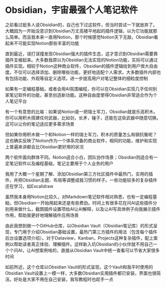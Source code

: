 # Obsidian，宇宙最强个人笔记软件

之前看过挺多人说Obsidian的，自己也下过这软件，但当时尝试一下就放弃了。大概因为一开始没意识到Obsidian万丈高楼平地起的插件逻辑，以为它功能就那么简单。而且我本来一直用Notion，那个时候感觉Notion天下无敌，Obsidian看起来不可能实现Notion那些丰富的功能

直到最近，误打误撞发现Obsidian强大的插件生态，这才意识到Obsidian需要靠插件支棱起来。大多数我原以为Obsidian无法实现的Notion功能，实际可以通过插件实现。相较于Notion这种商业软件，Obsidian的插件逻辑给到用户很大自由度。不仅可以选择添加、删除哪些功能，更好地适配个人需求。大多数插件内部也有包括功能、外观等自定义选项，进一步提高用户对笔记整体的细粒度控制

如果有一定编程基础，或者会用AI氛围编程，你可以在Obsidian实现几乎任何别家笔记软件的功能，甚至创造新功能。这种自由度使得Obsidian非常适合作为个人笔记平台

有一个有意思的比喻：如果说Notion是一把瑞士军刀，Obsidian就是乐高积木。你可以用积木搭建任何武器，比如剑，长矛，锤子，还能在这些武器中随意切换。这可以让你的笔记适应更多需求场景

但如果你用积木做一个和Notion一样的瑞士军刀，积木的质量怎么和钢抗衡呢？这也确实反映了Notion作为一个体系完备的商业软件，相同的功能，维护和实现上普遍来讲都会比Obsidian更好用的状况

两个软件面向群体不同。Notion适合小白，团队协作场景；Obsidian则适合有一定笔记软件以及编程基础，笔记主要用于个人业务的用户

我用了大概一个星期了解、添加Obsidian第三方社区插件中最热门，实用的插件，并把Obsidian主题、布局等调整成我习惯的样子。一些功能较多的复杂插件还在学习，如Excalidraw

虽然我本身用Notion比较久，对Markdown笔记软件相对熟悉，也有一定编程基础，但Obsidian一开始用起来还是有些费劲。时间上有很多花在问AI这些插件分别用来做什么，截图插件设置项给AI让AI解释，以及让AI写具体例子向我展示插件作用，帮助我更好地理解插件应用场景

由此我想到做一个GitHub仓库，以Obsidian Vault（Obsidian笔记库）的形式呈现，专门用于介绍Obsidian基础设置，最热门第三方插件的用法（包含每个插件后台设置选项介绍）。对于Dataview，Kanban，Projects这种复杂插件，配上案例以帮助读者真正体验、理解插件。这样新入坑Obsidian的小伙伴就不用自己一个个问AI，让AI想案例啥的，直接从Obsidian Vault中统一查看可以节省大家很多时间

如前所述，这个仓库以Obsidian Vault的形式呈现，这个Vault和我平时使用的Obsidian Vault设置上一模一样，大多数Obsidian实用插件都已安装，界面也很简洁。好处是大家不用在自己安装，我写教程时也趁手一点